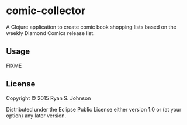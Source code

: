 # comic-collector

A Clojure application to create comic book shopping lists based on the weekly Diamond Comics release list.

## Usage

FIXME

## License

Copyright © 2015 Ryan S. Johnson

Distributed under the Eclipse Public License either version 1.0 or (at
your option) any later version.
